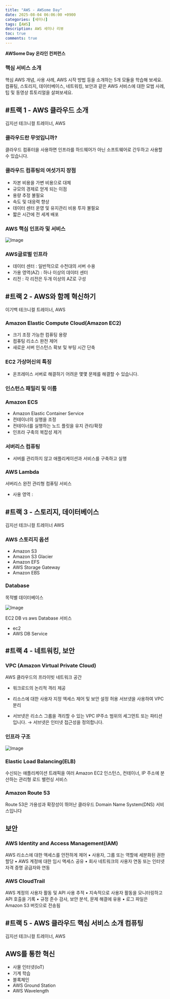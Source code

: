 ```yaml
---
title: "AWS - AWSome Day"
date: 2025-08-04 06:06:00 +0900
categories: [세미나]
tags: [AWS]
description: AWS 세미나 리뷰
toc: true
comments: true
---
```


**AWSome Day 온라인 컨퍼런스**

### **핵심 서비스 소개**

핵심 AWS 개념, 사용 사례, AWS 시작 방법 등을 소개하는 5개 모듈을 학습해 보세요. 컴퓨팅, 스토리지, 데이터베이스, 네트워킹, 보안과 같은 AWS 서비스에 대한 모범 사례, 팁 및 동영상 튜토리얼을 살펴보세요.

## **#트랙 1 - AWS 클라우드 소개**

김지선 테크니컬 트레이너, AWS

### 클라우드란 무엇입니까?

클라우드 컴퓨터을 사용하면 인프라를 하드웨어가 아닌 소프트웨어로 간두하고 사용할 수 있습니다.

### 클라우드 컴퓨팅의 여섯가지 장점

- 자본 비용을 가변 비용으로 대체
- 규모의 경제로 얻게 되는 이점
- 용량 추정 불필요
- 속도 및 대응력 향상
- 데이터 센터 운영 및 유지관리 비용 투자 불필요
- 짧은 시간에 전 세계 배포
### AWS 핵심 인프라 및 서비스

![Image](https://prod-files-secure.s3.us-west-2.amazonaws.com/e6db513d-ec54-40ff-aa74-2487b0bcfe15/05ae4b91-1446-4983-91d8-1a3b5fd55fd9/aws%ED%95%B5%EC%8B%AC%EC%84%9C%EB%B9%84%EC%8A%A4.png?X-Amz-Algorithm=AWS4-HMAC-SHA256&X-Amz-Content-Sha256=UNSIGNED-PAYLOAD&X-Amz-Credential=ASIAZI2LB46635BEB4CG%2F20250805%2Fus-west-2%2Fs3%2Faws4_request&X-Amz-Date=20250805T002624Z&X-Amz-Expires=3600&X-Amz-Security-Token=IQoJb3JpZ2luX2VjEBcaCXVzLXdlc3QtMiJGMEQCICMYci3rfdjrxNvVp8UUPfwyPQjQiHV3AiI8gVNp6%2BCtAiADJ1wkwINr5jvB3%2FO8oY1tYm5ym%2BTDhMD%2FAK%2FGtJhLIir%2FAwhQEAAaDDYzNzQyMzE4MzgwNSIMPIz%2FgswSJ9p88fyMKtwDbgHUJ9Lg%2F4r7PnkgJhAr0VpWGaxt9rkBPOpHTrwMpU4e0ksYY7423KckSdvyN2Mw%2BQPcdPv5qs6kfNDTD4a9WWgpU2fixLMqdBD9VepiWMN0N3JOY61gq6igwFHDJT82E38mhbsAr52aQAZbQqKg15YzwzH4VdTowrRyxS8NKVdv5LqOo2IBJ4j9UG8I9P0sJf7IuDHCUkfUK0AjTwfxkeIYHWj9u4SV8u1talo2u6%2BzvLAG8Evk7sLmSiq%2FQDC0JayUimXgw7t%2BR%2B8m71mjRruyuz7CJ7QfDzPGPEPMwQWGf%2F5CA3YtboF%2F8wpdR4fyIBc5ZFfwuXRqS%2F0FWKgNeeEWwerDawkVWnRrmcxOFlkdl3oTgBkwOIKR%2Fb87WId8j%2BiJpHS%2F96ZrWGpIUsyfZzpGQYvogbygDNJHDlczCUY4xiAKrEgdIxWeLLbCpZ6Lmg0V7ZOpErl0wmdr0iqs2CYVInGrTTGMunNp1hhjX00S9u%2Bzi0sI%2FjtuyUZ%2Bo39IqqaXMBZwD%2F9JYFFRieOBr1R33QELRCSgOvBx1%2BpQhGPyvSDs4CJHEX9siH0BomWcM51Bxv5oXugXJkmr7aqVOLHJK2fTUBt485U0dEaUezZrdgQ88myr2QqnhRMwsfTExAY6pgE%2FYInsDNQMlBQDgljzvP39ovB%2Fo%2FhK9sPyGWkkIKYDeCKffd14vaqEQS%2Fvp8XztkfT6h8RTCDdNhICAwF6kZO3eO24YyKlzdexhn0Xp2KN5lG2Nm2uT62YuNIQrMLogfojhuXkxX8b78CNYvDpNZZEJwTUrLTwenC%2BMY3j20%2FdhyM%2FbVIMkI9P05Q6vNZmqa0VexSdlMcvYpeaRQiMHvUTxP8bd4pF&X-Amz-Signature=0783fcbea311bf76d1e4816dffc1ad59a8a3ce031cc80a0b9980aaa0f5aeb30c&X-Amz-SignedHeaders=host&x-amz-checksum-mode=ENABLED&x-id=GetObject)

### AWS글로벌 인프라 

- 데이터 센터 : 일반적으로 수천대의 서버 수용
- 가용 영역(AZ) : 하나 이상의 데이터 센터 
- 리전 : 각 리전은 두개 이상의 AZ로 구성
## #트랙 2 - AWS와 함께 혁신하기

이기백 테크니컬 트레이너, AWS

### Amazon Elastic Compute Cloud(Amazon EC2)

- 크기 조정 가능한 컴퓨팅 용량
- 컴퓨팅 리소스 완전 제어
- 새로운 서버 인스턴스 확보 및 부팅 시간 단축
### EC2 가상머신의 특징

- 온프레미스 서버로 해결하기 어려운 몇몇 문제를 해결할 수 있습니다.
### 인스턴스 패밀리 및 이름

### Amazon ECS

- Amazon Elastic Container Service
- 컨테이너의 실행을 조정
- 컨테이너를 실행하는 노드 플릿을 유지 관리/확장
- 인프라 구축의 복잡성 제거
### 서버리스 컴퓨팅

- 서버를 관리하지 않고 애플리케이션과 서비스를 구축하고 실행
### AWS Lambda

서버리스 완전 관리형 컴퓨팅 서비스

- 사용 영역 :
## #트랙 3 - 스토리지, 데이터베이스

김지선 테크니컬 트레이너 AWS

### AWS 스토리지 옵션

- Amazon S3
- Amazon S3 Glacier
- Amazon EFS
- AWS Storage Gateway
- Amazon EBS
### Database

목적별 데이터베이스

![Image](https://prod-files-secure.s3.us-west-2.amazonaws.com/e6db513d-ec54-40ff-aa74-2487b0bcfe15/89328deb-995e-450d-98e5-ffd8a466f532/awsDB%EB%AA%A9%EC%A0%81%EB%B3%84.png?X-Amz-Algorithm=AWS4-HMAC-SHA256&X-Amz-Content-Sha256=UNSIGNED-PAYLOAD&X-Amz-Credential=ASIAZI2LB46635BEB4CG%2F20250805%2Fus-west-2%2Fs3%2Faws4_request&X-Amz-Date=20250805T002624Z&X-Amz-Expires=3600&X-Amz-Security-Token=IQoJb3JpZ2luX2VjEBcaCXVzLXdlc3QtMiJGMEQCICMYci3rfdjrxNvVp8UUPfwyPQjQiHV3AiI8gVNp6%2BCtAiADJ1wkwINr5jvB3%2FO8oY1tYm5ym%2BTDhMD%2FAK%2FGtJhLIir%2FAwhQEAAaDDYzNzQyMzE4MzgwNSIMPIz%2FgswSJ9p88fyMKtwDbgHUJ9Lg%2F4r7PnkgJhAr0VpWGaxt9rkBPOpHTrwMpU4e0ksYY7423KckSdvyN2Mw%2BQPcdPv5qs6kfNDTD4a9WWgpU2fixLMqdBD9VepiWMN0N3JOY61gq6igwFHDJT82E38mhbsAr52aQAZbQqKg15YzwzH4VdTowrRyxS8NKVdv5LqOo2IBJ4j9UG8I9P0sJf7IuDHCUkfUK0AjTwfxkeIYHWj9u4SV8u1talo2u6%2BzvLAG8Evk7sLmSiq%2FQDC0JayUimXgw7t%2BR%2B8m71mjRruyuz7CJ7QfDzPGPEPMwQWGf%2F5CA3YtboF%2F8wpdR4fyIBc5ZFfwuXRqS%2F0FWKgNeeEWwerDawkVWnRrmcxOFlkdl3oTgBkwOIKR%2Fb87WId8j%2BiJpHS%2F96ZrWGpIUsyfZzpGQYvogbygDNJHDlczCUY4xiAKrEgdIxWeLLbCpZ6Lmg0V7ZOpErl0wmdr0iqs2CYVInGrTTGMunNp1hhjX00S9u%2Bzi0sI%2FjtuyUZ%2Bo39IqqaXMBZwD%2F9JYFFRieOBr1R33QELRCSgOvBx1%2BpQhGPyvSDs4CJHEX9siH0BomWcM51Bxv5oXugXJkmr7aqVOLHJK2fTUBt485U0dEaUezZrdgQ88myr2QqnhRMwsfTExAY6pgE%2FYInsDNQMlBQDgljzvP39ovB%2Fo%2FhK9sPyGWkkIKYDeCKffd14vaqEQS%2Fvp8XztkfT6h8RTCDdNhICAwF6kZO3eO24YyKlzdexhn0Xp2KN5lG2Nm2uT62YuNIQrMLogfojhuXkxX8b78CNYvDpNZZEJwTUrLTwenC%2BMY3j20%2FdhyM%2FbVIMkI9P05Q6vNZmqa0VexSdlMcvYpeaRQiMHvUTxP8bd4pF&X-Amz-Signature=eefd4fb8faf66690bea9685e731eeeefaf6fe841cf2b9cb3479bc1963220ba9b&X-Amz-SignedHeaders=host&x-amz-checksum-mode=ENABLED&x-id=GetObject)

EC2 DB vs aws Database 서비스

- ec2 
- AWS DB Service
## #트랙 4 - 네트워킹, 보안

### VPC (Amazon Virtual Private Cloud)

AWS 클라우드의 프라이빗 네트워크 공간

- 워크로드의 논리적 격리 제공
- 리소스에 대한 사용자 지정 액세스 제어 및 보안 설정 허용
서브넷을 사용하여 VPC분리

- 서브넷은 리소스 그룹을 격리할 수 있는 VPC IP주소 범위의 세그먼트 또는 파티션 입니다. → 서브넷은 인터넷 접근성을 정의합니다.
### 인프라 구조 

![Image](https://prod-files-secure.s3.us-west-2.amazonaws.com/e6db513d-ec54-40ff-aa74-2487b0bcfe15/b8f77bc1-7de7-4843-b3d7-01a3d2b3ec3d/aws_%EC%9D%B8%ED%94%84%EB%9D%BC_%EA%B5%AC%EC%A1%B0.png?X-Amz-Algorithm=AWS4-HMAC-SHA256&X-Amz-Content-Sha256=UNSIGNED-PAYLOAD&X-Amz-Credential=ASIAZI2LB46635BEB4CG%2F20250805%2Fus-west-2%2Fs3%2Faws4_request&X-Amz-Date=20250805T002624Z&X-Amz-Expires=3600&X-Amz-Security-Token=IQoJb3JpZ2luX2VjEBcaCXVzLXdlc3QtMiJGMEQCICMYci3rfdjrxNvVp8UUPfwyPQjQiHV3AiI8gVNp6%2BCtAiADJ1wkwINr5jvB3%2FO8oY1tYm5ym%2BTDhMD%2FAK%2FGtJhLIir%2FAwhQEAAaDDYzNzQyMzE4MzgwNSIMPIz%2FgswSJ9p88fyMKtwDbgHUJ9Lg%2F4r7PnkgJhAr0VpWGaxt9rkBPOpHTrwMpU4e0ksYY7423KckSdvyN2Mw%2BQPcdPv5qs6kfNDTD4a9WWgpU2fixLMqdBD9VepiWMN0N3JOY61gq6igwFHDJT82E38mhbsAr52aQAZbQqKg15YzwzH4VdTowrRyxS8NKVdv5LqOo2IBJ4j9UG8I9P0sJf7IuDHCUkfUK0AjTwfxkeIYHWj9u4SV8u1talo2u6%2BzvLAG8Evk7sLmSiq%2FQDC0JayUimXgw7t%2BR%2B8m71mjRruyuz7CJ7QfDzPGPEPMwQWGf%2F5CA3YtboF%2F8wpdR4fyIBc5ZFfwuXRqS%2F0FWKgNeeEWwerDawkVWnRrmcxOFlkdl3oTgBkwOIKR%2Fb87WId8j%2BiJpHS%2F96ZrWGpIUsyfZzpGQYvogbygDNJHDlczCUY4xiAKrEgdIxWeLLbCpZ6Lmg0V7ZOpErl0wmdr0iqs2CYVInGrTTGMunNp1hhjX00S9u%2Bzi0sI%2FjtuyUZ%2Bo39IqqaXMBZwD%2F9JYFFRieOBr1R33QELRCSgOvBx1%2BpQhGPyvSDs4CJHEX9siH0BomWcM51Bxv5oXugXJkmr7aqVOLHJK2fTUBt485U0dEaUezZrdgQ88myr2QqnhRMwsfTExAY6pgE%2FYInsDNQMlBQDgljzvP39ovB%2Fo%2FhK9sPyGWkkIKYDeCKffd14vaqEQS%2Fvp8XztkfT6h8RTCDdNhICAwF6kZO3eO24YyKlzdexhn0Xp2KN5lG2Nm2uT62YuNIQrMLogfojhuXkxX8b78CNYvDpNZZEJwTUrLTwenC%2BMY3j20%2FdhyM%2FbVIMkI9P05Q6vNZmqa0VexSdlMcvYpeaRQiMHvUTxP8bd4pF&X-Amz-Signature=819de6bc0198f53e0d4987540069fee238221fe12c01be57b52d9fe9e7cbc226&X-Amz-SignedHeaders=host&x-amz-checksum-mode=ENABLED&x-id=GetObject)

### Elastic Load Balancing(ELB)

수신되는 애플리케이션 트래픽을 여러 Amazon EC2 인스턴스, 컨테이너, IP 주소에 분산하는 관리형 로드 밸런싱 서비스

### Amazon Route 53

Route 53은 가용성과 확장성이 뛰어난 클라우드 Domain Name System(DNS) 서비스입니다

## 보안

### AWS Identity and Access Management(IAM)

AWS 리소스에 대한 액세스를 안전하게 제어
    • 사용자, 그룹 또는 역할에 세분화된 권한 할당
    • AWS 계정에 대한 임시 액세스 공유
    • 회사 네트워크의 사용자 연동 또는 인터넷 자격 증명 공급자와 연동

### AWS CloudTrail

AWS 계정의 사용자 활동 및 API 사용 추적
    • 지속적으로 사용자 활동을 모니터링하고 API 호출을 기록
    • 규정 준수 감사, 보안 분석, 문제 해결에 유용
    • 로그 파일은 Amazon S3 버킷으로 전송됨

## #트랙 5 - AWS 클라우드 핵심 서비스 소개 컴퓨팅

김지선 테크니컬 트레이너, AWS

## AWS를 통한 혁신

- 사물 인터넷(IoT)
- 기계 학습
- 블록체인
- AWS Ground Station
- AWS Wavelength

